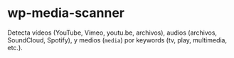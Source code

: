 # wp-media-scanner
Detecta vídeos (YouTube, Vimeo, youtu.be, archivos), audios (archivos, SoundCloud, Spotify), y medios (`media`) por keywords (tv, play, multimedia, etc.).
